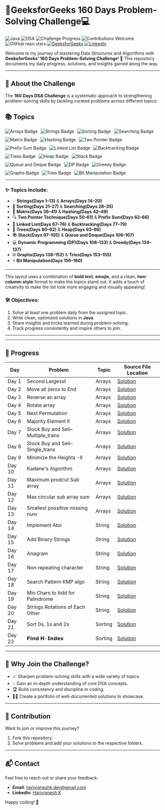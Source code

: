 # 🚀GeeksforGeeks 160 Days Problem-Solving Challenge💻  

![Java](https://img.shields.io/badge/Language-Java-orange)  ![DSA](https://img.shields.io/badge/Topic-Data%20Structures%20%26%20Algorithms-blue)  ![Challenge Progress](https://img.shields.io/badge/Progress-13.3%25-brightgreen)  ![Contributions Welcome](https://img.shields.io/badge/Contributions-Welcome-yellowgreen)  ![GitHub repo stars](https://img.shields.io/github/stars/Harivignesh-33/GFG-160?style=social)
[![GeeksforGeeks](https://img.shields.io/badge/GeeksforGeeks-Profile-blue)](https://www.geeksforgeeks.org/user/harivigne0ic2/)  [![LinkedIn](https://img.shields.io/badge/LinkedIn-YourProfile-blue)](https://linkedin.com/in/-hari-k)
 

Welcome to my journey of mastering Data Structures and Algorithms with **GeeksforGeeks' 160 Days Problem-Solving Challenge**! 🌟 This repository documents my daily progress, solutions, and insights gained along the way.

---

## 📖 About the Challenge  

The **160 Days DSA Challenge** is a systematic approach to strengthening problem-solving skills by tackling curated problems across different topics:

## 📚 Topics

<div style="display: flex; flex-wrap: wrap; gap: 10px;">
  <img src="https://img.shields.io/badge/-Arrays-ff6347" alt="Arrays Badge"/>
  <img src="https://img.shields.io/badge/-Strings-1e90ff" alt="Strings Badge"/>
  <img src="https://img.shields.io/badge/-Sorting-32cd32" alt="Sorting Badge"/>
  <img src="https://img.shields.io/badge/-Searching-ff1493" alt="Searching Badge"/>
  <img src="https://img.shields.io/badge/-Matrix-ffd700" alt="Matrix Badge"/>
  <img src="https://img.shields.io/badge/-Hashing-8a2be2" alt="Hashing Badge"/>
  <img src="https://img.shields.io/badge/-Two%20Pointer%20Technique-da70d6" alt="Two Pointer Badge"/>
  <img src="https://img.shields.io/badge/-Prefix%20Sum-ff8c00" alt="Prefix Sum Badge"/>
  <img src="https://img.shields.io/badge/-Linked%20List-20b2aa" alt="Linked List Badge"/>
  <img src="https://img.shields.io/badge/-Backtracking-ff4500" alt="Backtracking Badge"/>
  <img src="https://img.shields.io/badge/-Trees-2e8b57" alt="Trees Badge"/>
  <img src="https://img.shields.io/badge/-Heap-9932cc" alt="Heap Badge"/>
  <img src="https://img.shields.io/badge/-Stack-ff00ff" alt="Stack Badge"/>
  <img src="https://img.shields.io/badge/-Queue%20and%20Deque-6495ed" alt="Queue and Deque Badge"/>
  <img src="https://img.shields.io/badge/-Dynamic%20Programming%20(DP)-dc143c" alt="DP Badge"/>
  <img src="https://img.shields.io/badge/-Greedy-8b0000" alt="Greedy Badge"/>
  <img src="https://img.shields.io/badge/-Graphs-00fa9a" alt="Graphs Badge"/>
  <img src="https://img.shields.io/badge/-Tries-ff7f50" alt="Tries Badge"/>
  <img src="https://img.shields.io/badge/-Bit%20Manipulation-20b2aa" alt="Bit Manipulation Badge"/>
</div>

---
### **✨ Topics Include:**  

- 💡 **Strings(Days 1–13)** & **Arrays(Days 14–20)**  
- 🔄 **Sorting(Days 21–27)** & **Searching(Days 28–35)**  
- 🧩 **Matrix(Days 36–41)** & **Hashing(Days 42–49)**  
- 🔍 **Two Pointer Technique(Days 50–61)** & **Prefix Sum(Days 62–66)**  
- 🔗 **Linked List(Days  67–76)** & **Backtracking(Days 77–79)**  
- 🌳 **Trees(Days 80–92)** & **Heap(Days 93–96)**  
- 📚 **Stack(Days 97–105)** & **Queue and Deque(Days 106–107)**  
- 💻 **Dynamic Programming (DP)(Days 108–133)** & **Greedy(Days 134–137)**  
- 🌐 **Graphs(Days 138–152)** & **Tries(Days 153–155)**  
- ⚡ **Bit Manipulation(Days 156–160)**

---

This layout uses a combination of **bold text**, **emojis**, and a clean, **two-column-style** format to make the topics stand out. It adds a touch of creativity to make the list look more engaging and visually appealing!


### 🛠 Objectives:  
1. Solve at least one problem daily from the assigned topic.  
2. Write clean, optimized solutions in **Java**.  
3. Share insights and tricks learned during problem-solving.  
4. Track progress consistently and inspire others to join.  

---


---

## 📂 Progress  

| **Day**  | **Problem**                       | **Topic**           |**Source File Location**  |
|----------|-----------------------------------|---------------------|--------------------------|
| Day 1    | Second Largesst                   | Arrays              |[Solution](https://github.com/Harivignesh-33/GFG-160/blob/main/Array/Sec_largest.java)
| Day 2    | Move all zeros to End             | Arrays              |[Solution](https://github.com/Harivignesh-33/GFG-160/blob/main/Array/MoveZeroEnd.java)
| Day 3    | Reverse an array                  | Arrays              |[Solution](https://github.com/Harivignesh-33/GFG-160/blob/main/Array/Reverse.java) 
| Day 4    | Rotate array                      | Arrays              |[Solution](https://github.com/Harivignesh-33/GFG-160/blob/main/Array/Rotate.java)
| Day 5    | Next Permutation                  | Arrays              |[Solution](https://github.com/Harivignesh-33/GFG-160/blob/main/Array/nxt_permutation.java)
| Day 6    | Majority Element II               | Arrays              |[Solution](https://github.com/Harivignesh-33/GFG-160/blob/main/Array/Majority_II.java)
| Day 7    | Stock Buy and Sell–Multiple_trans | Arrays              |[Solution](https://github.com/Harivignesh-33/GFG-160/blob/main/Array/Stock_mul.java)
| Day 8    | Stock Buy and Sell–Single_trans   | Arrays              |[Solution](https://github.com/Harivignesh-33/GFG-160/blob/main/Array/Stock_one.java)
| Day 9    | Minimize the Heights -II          | Arrays              |[Solution](https://github.com/Harivignesh-33/GFG-160/blob/main/Array/Min_height.java)
| Day 10   | Kadane's Algorithm                | Arrays              |[Solution](https://github.com/Harivignesh-33/GFG-160/blob/main/Array/Kadanes_algo.java)
| Day 11   | Maximum prodcut Sub array         | Arrays              |[Solution](https://github.com/Harivignesh-33/GFG-160/blob/main/Array/max_product_subarray.java)
| Day 12   | Max circular sub array sum        | Arrays              |[Solution](https://github.com/Harivignesh-33/GFG-160/blob/main/Array/Max_circular_subarr_sum.java)
| Day 13   | Smallest  possitive missing num   | Arrays              |[Solution](https://github.com/Harivignesh-33/GFG-160/blob/main/Array/SmallPosMissing.java)
| Day 14   | Implement Atoi                    | String              |[Solution](https://github.com/Harivignesh-33/GFG-160/blob/main/String/Atoi.java)
| Day 15   | Add Binary Strings                | String              |[Solution](https://github.com/Harivignesh-33/GFG-160/blob/main/String/BinaryStr.java)
| Day 16   | Anagram                           | String              |[Solution](https://github.com/Harivignesh-33/GFG-160/blob/main/String/Anogram.java)
| Day 17   | Non repeating character           | String              |[Solution](https://github.com/Harivignesh-33/GFG-160/blob/main/String/uniq.java)
| Day 18   | Search Pattern KMP algo           | String              |[Solution](https://github.com/Harivignesh-33/GFG-160/blob/main/String/Search_Pattern.java)
| Day 19   | Min Chars to Add for Palindrome   | String              |[Solution](https://github.com/Harivignesh-33/GFG-160/blob/main/String/MinChar_palin.java)
| Day 20   | Strings Rotations of Each Other   | String              |[Solution](https://github.com/Harivignesh-33/GFG-160/blob/main/String/String_rotation.java)
| Day 21   | Sort 0s, 1s and 2s                | Sorting              |[Solution](https://github.com/Harivignesh-33/GFG-160/blob/main/Sorting/Sort0_1_2.Java)
| Day 22   | 𝗙𝗶𝗻𝗱 𝗛-𝗜𝗻𝗱𝗲𝘅                      | Sorting              |[Solution](https://github.com/Harivignesh-33/GFG-160/blob/main/Sorting/find_h_index.java)


---


## 🌟 Why Join the Challenge?  

- 📈 Sharpen problem-solving skills with a wide variety of topics.  
- 💡 Gain an in-depth understanding of core DSA concepts.  
- 🏆 Build consistency and discipline in coding.  
- 👨‍💻 Create a portfolio of well-documented solutions to showcase.  

---

## 🤝 Contribution  

Want to join or improve this journey?  
1. Fork this repository.  
2. Solve problems and add your solutions to the respective folders.  

---

## 📬 Contact  

Feel free to reach out or share your feedback:  
- **Email**: [harivigneshk.dev@gmail.com](mailto:harivigneshk.dev@gmail.com)  
- **LinkedIn**: [Harivignesh K](https://linkedin.com/in/-hari-k)  

Happy coding! 🚀

